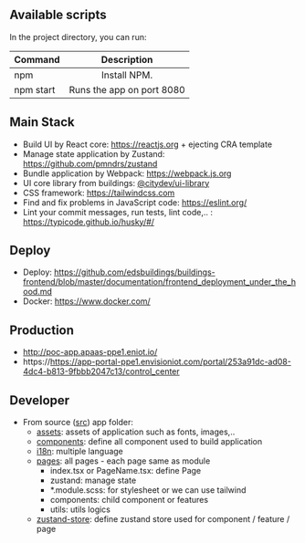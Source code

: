 
## Available scripts

In the project directory, you can run:

| Command   |        Description        |
| :-------- | :-----------------------: |
| npm       |       Install NPM.        |
| npm start | Runs the app on port 8080 |

## Main Stack

- Build UI by React core: https://reactjs.org + ejecting CRA template
- Manage state application by Zustand: https://github.com/pmndrs/zustand
- Bundle application by Webpack: https://webpack.js.org
- UI core library from buildings: [@citydev/ui-library](https://github.com/edsbuildings/ui-libary/blob/main/packages/ui-library/README.md)
- CSS framework: https://tailwindcss.com
- Find and fix problems in JavaScript code: https://eslint.org/
- Lint your commit messages, run tests, lint code,.. : https://typicode.github.io/husky/#/

## Deploy

- Deploy: https://github.com/edsbuildings/buildings-frontend/blob/master/documentation/frontend_deployment_under_the_hood.md
- Docker: https://www.docker.com/

## Production

- http://poc-app.apaas-ppe1.eniot.io/
- https://https://app-portal-ppe1.envisioniot.com/portal/253a91dc-ad08-4dc4-b813-9fbbb2047c13/control_center

## Developer

- From source ([src](./src/)) app folder:
  - [assets](./src/assets/): assets of application such as fonts, images,..
  - [components](./src/components/): define all component used to build application
  - [i18n](./src/i18n/): multiple language
  - [pages](./src/pages/): all pages - each page same as module
    - index.tsx or PageName.tsx: define Page
    - zustand: manage state
    - \*.module.scss: for stylesheet or we can use tailwind
    - components: child component or features
    - utils: utils logics
  - [zustand-store](./src/zustand-store/): define zustand store used for component / feature / page
